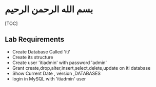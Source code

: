 # بسم الله الرحمن الرحيم

[TOC]

## Lab Requirements

- Create Database Called 'iti'
- Create its structure
- Create user 'itiadmin' with password 'admin'
- Grant create,drop,alter,insert,select,delete,update on iti database
- Show Current Date , version ,DATABASES
- login in MySQL with 'itiadmin' user

